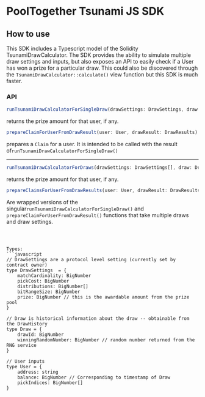 # PoolTogether Tsunami JS SDK

## How to use
This SDK includes a Typescript model of the Solidity TsunamiDrawCalculator. 
The SDK provides the ability to simulate multiple draw settings and inputs, but also exposes an API to easily check if a User has won a prize for a particular draw. This could also be discovered through the `TsunamiDrawCalculator::calculate()` view function but this SDK is much faster.

### API
```javascript
runTsunamiDrawCalculatorForSingleDraw(drawSettings: DrawSettings, draw: Draw, user: User): DrawResults
```
returns the prize amount for that user, if any.

```javascript
prepareClaimForUserFromDrawResult(user: User, drawResult: DrawResults): Claim
```
prepares a `Claim` for a user. It is intended to be called with the result of`runTsunamiDrawCalculatorForSingleDraw()`

----

```javascript
runTsunamiDrawCalculatorForDraws(drawSettings: DrawSettings[], draw: Draw[], user: User): DrawResults[]
```
returns the prize amount for that user, if any.

```javascript
prepareClaimsForUserFromDrawResults(user: User, drawResult: DrawResults[]): Claim
```

Are wrapped versions of the singular`runTsunamiDrawCalculatorForSingleDraw()` and `prepareClaimForUserFromDrawResult()` functions that take multiple draws and draw settings.

```



Types:
```javascript
// DrawSettings are a protocol level setting (currently set by contract owner)
type DrawSettings  = {
    matchCardinality: BigNumber
    pickCost: BigNumber
    distributions: BigNumber[]
    bitRangeSize: BigNumber
    prize: BigNumber // this is the awardable amount from the prize pool
}

// Draw is historical information about the draw -- obtainable from the DrawHistory
type Draw = {
    drawId: BigNumber
    winningRandomNumber: BigNumber // random number returned from the RNG service
}

// User inputs
type User = {
    address: string
    balance: BigNumber // Corresponding to timestamp of Draw
    pickIndices: BigNumber[]
}
```


